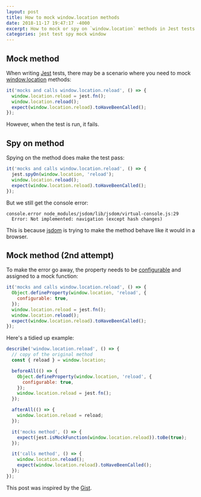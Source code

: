 ```yaml
---
layout: post
title: How to mock window.location methods
date: 2018-11-17 19:47:17 -4000
excerpt: How to mock or spy on `window.location` methods in Jest tests.
categories: jest test spy mock window
---
```


## Mock method

When writing [Jest](https://jestjs.io/) tests, there may be a scenario where you need to mock [window.location](https://developer.mozilla.org/docs/Web/API/Location#Methods) methods:

```js
it('mocks and calls window.location.reload', () => {
  window.location.reload = jest.fn();
  window.location.reload();
  expect(window.location.reload).toHaveBeenCalled();
});
```

However, when the test is run, it fails.

## Spy on method

Spying on the method does make the test pass:

```js
it('mocks and calls window.location.reload', () => {
  jest.spyOn(window.location, 'reload');
  window.location.reload();
  expect(window.location.reload).toHaveBeenCalled();
});
```

But we still get the console error:

```
console.error node_modules/jsdom/lib/jsdom/virtual-console.js:29
  Error: Not implemented: navigation (except hash changes)
```

This is because [jsdom](https://github.com/jsdom/jsdom) is trying to make the method behave like it would in a browser.

## Mock method (2nd attempt)

To make the error go away, the property needs to be [configurable](https://developer.mozilla.org/docs/Web/JavaScript/Reference/Global_Objects/Object/defineProperty#Description) and assigned to a mock function:

```js
it('mocks and calls window.location.reload', () => {
  Object.defineProperty(window.location, 'reload', {
    configurable: true,
  });
  window.location.reload = jest.fn();
  window.location.reload();
  expect(window.location.reload).toHaveBeenCalled();
});
```

Here's a tidied up example:

```js
describe('window.location.reload', () => {
  // copy of the original method
  const { reload } = window.location;

  beforeAll(() => {
    Object.defineProperty(window.location, 'reload', {
      configurable: true,
    });
    window.location.reload = jest.fn();
  });

  afterAll(() => {
    window.location.reload = reload;
  });

  it('mocks method', () => {
    expect(jest.isMockFunction(window.location.reload)).toBe(true);
  });

  it('calls method', () => {
    window.location.reload();
    expect(window.location.reload).toHaveBeenCalled();
  });
});
```

This post was inspired by the [Gist](https://gist.github.com/remarkablemark/5cb571a13a6635ab89cf2bb47dc004a3).
